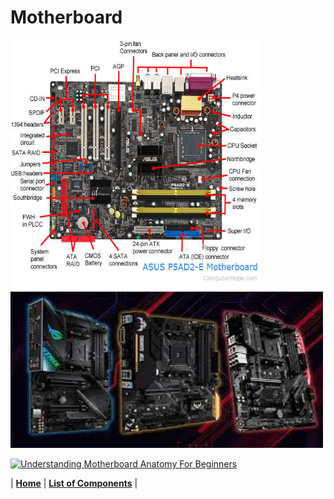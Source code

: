# Motherboard



<img src="https://github.com/Chogue7809/Computer-Architecture/blob/main/images/motherboard.jpg" width="400" height="400">  
<img src="https://github.com/Chogue7809/Computer-Architecture/blob/main/images/motherboard%202.jpg" width="500" height="250">  

[![Understanding Motherboard Anatomy For Beginners](https://res.cloudinary.com/marcomontalbano/image/upload/v1639124444/video_to_markdown/images/youtube--Cs8I4-jmUJw-c05b58ac6eb4c4700831b2b3070cd403.jpg)](https://www.youtube.com/watch?v=Cs8I4-jmUJw  "Understanding Motherboard Anatomy For Beginners")



| [**Home**](README.md) | [**List of Components**](listofcomponents.md) |
